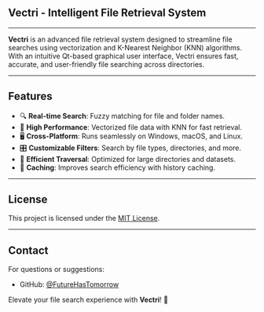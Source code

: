 ## **Vectri - Intelligent File Retrieval System**


------

**Vectri** is an advanced file retrieval system designed to streamline file searches using vectorization and K-Nearest Neighbor (KNN) algorithms. With an intuitive Qt-based graphical user interface, Vectri ensures fast, accurate, and user-friendly file searching across directories.

------

## **Features**

- 🔍 **Real-time Search**: Fuzzy matching for file and folder names.
- 🚀 **High Performance**: Vectorized file data with KNN for fast retrieval.
- 🖥️ **Cross-Platform**: Runs seamlessly on Windows, macOS, and Linux.
- 🎛️ **Customizable Filters**: Search by file types, directories, and more.
- 📂 **Efficient Traversal**: Optimized for large directories and datasets.
- 💾 **Caching**: Improves search efficiency with history caching.


------


## **License**

This project is licensed under the [MIT License](https://chatgpt.com/c/LICENSE).

------

## **Contact**

For questions or suggestions:

- GitHub: [@FutureHasTomorrow](https://github.com/FutureHasTomorrow)

Elevate your file search experience with **Vectri**! 🚀